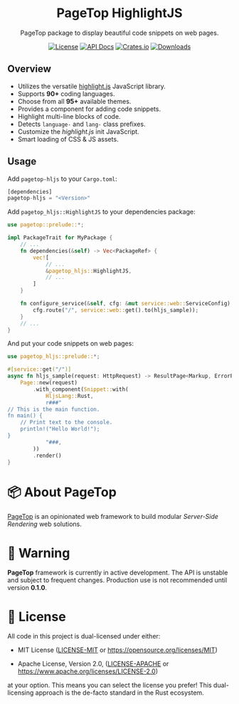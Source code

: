 <div align="center">

<h1>PageTop HighlightJS</h1>

<p>PageTop package to display beautiful code snippets on web pages.</p>

[![License](https://img.shields.io/badge/license-MIT%2FApache-blue.svg?style=for-the-badge)](#-license)
[![API Docs](https://img.shields.io/docsrs/pagetop-hljs?label=API%20Docs&style=for-the-badge&logo=Docs.rs)](https://docs.rs/pagetop-hljs)
[![Crates.io](https://img.shields.io/crates/v/pagetop-hljs.svg?style=for-the-badge&logo=ipfs)](https://crates.io/crates/pagetop-hljs)
[![Downloads](https://img.shields.io/crates/d/pagetop-hljs.svg?style=for-the-badge&logo=transmission)](https://crates.io/crates/pagetop-hljs)

</div>

## Overview

  * Utilizes the versatile [highlight.js](https://highlightjs.org/) JavaScript library.
  * Supports **90+** coding languages.
  * Choose from all **95+** available themes.
  * Provides a component for adding code snippets.
  * Highlight multi-line blocks of code.
  * Detects `language-` and `lang-` class prefixes.
  * Customize the *highlight.js* init JavaScript.
  * Smart loading of CSS & JS assets.

## Usage

Add `pagetop-hljs` to your `Cargo.toml`:

```rust
[dependencies]
pagetop-hljs = "<Version>"
```

Add `pagetop_hljs::HighlightJS` to your dependencies package:

```rust
use pagetop::prelude::*;

impl PackageTrait for MyPackage {
    // ...
    fn dependencies(&self) -> Vec<PackageRef> {
        vec![
            // ...
            &pagetop_hljs::HighlightJS,
            // ...
        ]
    }

    fn configure_service(&self, cfg: &mut service::web::ServiceConfig) {
        cfg.route("/", service::web::get().to(hljs_sample));
    }
    // ...
}
```

And put your code snippets on web pages:

```rust
use pagetop_hljs::prelude::*;

#[service::get("/")]
async fn hljs_sample(request: HttpRequest) -> ResultPage<Markup, ErrorPage> {
    Page::new(request)
        .with_component(Snippet::with(
            HljsLang::Rust,
            r###"
// This is the main function.
fn main() {
    // Print text to the console.
    println!("Hello World!");
}
            "###,
        ))
        .render()
}
```


# 📦 About PageTop

[PageTop](https://docs.rs/pagetop) is an opinionated web framework to build modular *Server-Side
Rendering* web solutions.


# 🚧 Warning

**PageTop** framework is currently in active development. The API is unstable and subject to
frequent changes. Production use is not recommended until version **0.1.0**.


# 📜 License

All code in this project is dual-licensed under either:

  * MIT License
    ([LICENSE-MIT](LICENSE-MIT) or https://opensource.org/licenses/MIT)

  * Apache License, Version 2.0,
    ([LICENSE-APACHE](LICENSE-APACHE) or https://www.apache.org/licenses/LICENSE-2.0)

at your option. This means you can select the license you prefer! This dual-licensing approach is
the de-facto standard in the Rust ecosystem.

